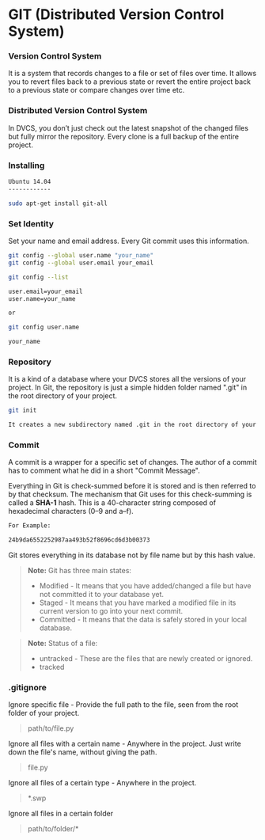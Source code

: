 # GIT (Distributed Version Control System)

### Version Control System
It is a system that records changes to a file or set of files over time.
It allows you to revert files back to a previous state or revert the entire project back to a previous state or compare changes over time etc.

### Distributed Version Control System
In DVCS, you don’t just check out the latest snapshot of the changed files but fully mirror the repository.
Every clone is a full backup of the entire project.

### Installing

```sh
Ubuntu 14.04
------------

sudo apt-get install git-all
```

### Set Identity
Set your name and email address. Every Git commit uses this information.

```sh
git config --global user.name "your_name"
git config --global user.email your_email

```

```sh
git config --list

user.email=your_email
user.name=your_name

or

git config user.name

your_name
```

### Repository
It is a kind of a database where your DVCS stores all the versions of your project.
In Git, the repository is just a simple hidden folder named ".git" in the root directory of your project.

```sh
git init

It creates a new subdirectory named .git in the root directory of your project.
```

### Commit
A commit is a wrapper for a specific set of changes. The author of a commit has to comment what he did in a short "Commit Message".

Everything in Git is check-summed before it is stored and is then referred to by that checksum.
The mechanism that Git uses for this check-summing is called a **SHA-1** hash. This is a 40-character string composed of hexadecimal characters (0–9 and a–f).

```sh
For Example:

24b9da6552252987aa493b52f8696cd6d3b00373
```

Git stores everything in its database not by file name but by this hash value.


> **Note:** Git has three main states:
> - Modified - It means that you have added/changed a file but have not committed it to your database yet.
> - Staged - It means that you have marked a modified file in its current version to go into your next commit.
> - Committed - It means that the data is safely stored in your local database.


> **Note:** Status of a file:
> - untracked - These are the files that are newly created or ignored.
> - tracked


### .gitignore ###
Ignore specific file - Provide the full path to the file, seen from the root folder of your project.
   > path/to/file.py

Ignore all files with a certain name - Anywhere in the project. Just write down the file's name, without giving the path.
   > file.py

Ignore all files of a certain type - Anywhere in the project.
   > *.swp

Ignore all files in a certain folder
   > path/to/folder/*

